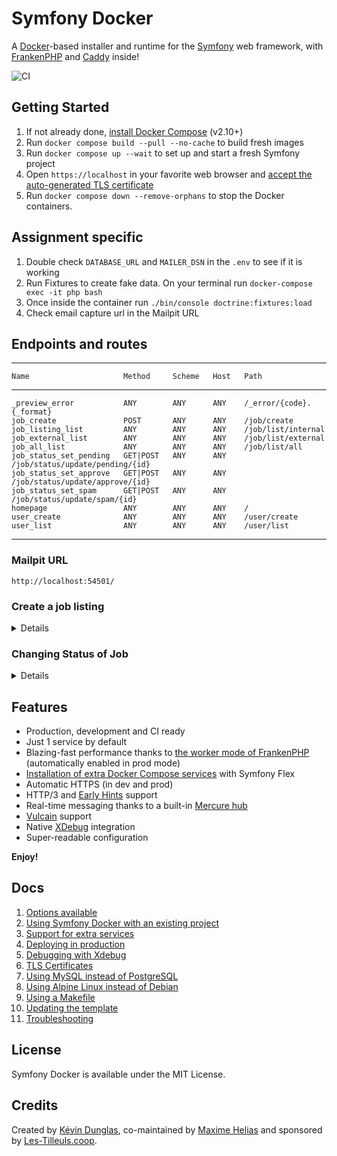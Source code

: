 # Symfony Docker

A [Docker](https://www.docker.com/)-based installer and runtime for the [Symfony](https://symfony.com) web framework,
with [FrankenPHP](https://frankenphp.dev) and [Caddy](https://caddyserver.com/) inside!

![CI](https://github.com/dunglas/symfony-docker/workflows/CI/badge.svg)

## Getting Started

1. If not already done, [install Docker Compose](https://docs.docker.com/compose/install/) (v2.10+)
2. Run `docker compose build --pull --no-cache` to build fresh images
3. Run `docker compose up --wait` to set up and start a fresh Symfony project
4. Open `https://localhost` in your favorite web browser and [accept the auto-generated TLS certificate](https://stackoverflow.com/a/15076602/1352334)
5. Run `docker compose down --remove-orphans` to stop the Docker containers.

## Assignment specific

1. Double check `DATABASE_URL` and `MAILER_DSN` in the `.env` to see if it is working 
2. Run Fixtures to create fake data. On your terminal run `docker-compose exec -it php bash`
3. Once inside the container run `./bin/console doctrine:fixtures:load`
4. Check email capture url in the Mailpit URL

##  Endpoints and routes

------------------------- ---------- -------- ------ ---------------------------------
    Name                     Method     Scheme   Host   Path
------------------------ ---------- -------- ------ ---------------------------------
    _preview_error           ANY        ANY      ANY    /_error/{code}.{_format}
    job_create               POST       ANY      ANY    /job/create
    job_listing_list         ANY        ANY      ANY    /job/list/internal
    job_external_list        ANY        ANY      ANY    /job/list/external
    job_all_list             ANY        ANY      ANY    /job/list/all
    job_status_set_pending   GET|POST   ANY      ANY    /job/status/update/pending/{id}
    job_status_set_approve   GET|POST   ANY      ANY    /job/status/update/approve/{id}
    job_status_set_spam      GET|POST   ANY      ANY    /job/status/update/spam/{id}
    homepage                 ANY        ANY      ANY    /
    user_create              ANY        ANY      ANY    /user/create
    user_list                ANY        ANY      ANY    /user/list
------------------------ ---------- -------- ------ ---------------------------------

### Mailpit URL
`http://localhost:54501/`

### Create a job listing
<details>

```php
<?php

$curl = curl_init();

curl_setopt_array($curl, array(
  CURLOPT_URL => 'http://localhost/job/create',
  CURLOPT_RETURNTRANSFER => true,
  CURLOPT_ENCODING => '',
  CURLOPT_MAXREDIRS => 10,
  CURLOPT_TIMEOUT => 0,
  CURLOPT_FOLLOWLOCATION => true,
  CURLOPT_HTTP_VERSION => CURL_HTTP_VERSION_1_1,
  CURLOPT_CUSTOMREQUEST => 'POST',
  CURLOPT_POSTFIELDS =>'{
	"title": "[JOB TITLE]",
    "description": "[JOB DESCRIPTION]",
    "status": "[pending|spam|approved]",
    "ownerId": [OWNER ID]
}',
  CURLOPT_HTTPHEADER => array(
    'Content-Type: application/json'
  ),
));

$response = curl_exec($curl);

curl_close($curl);
echo $response;
```

</details>

### Changing Status of Job
<details>

```php
<?php

$curl = curl_init();

curl_setopt_array($curl, array(
  CURLOPT_URL => 'http://localhost/job/status/update/[pending|approve|spam]/[JOB ID]',
  CURLOPT_RETURNTRANSFER => true,
  CURLOPT_ENCODING => '',
  CURLOPT_MAXREDIRS => 10,
  CURLOPT_TIMEOUT => 0,
  CURLOPT_FOLLOWLOCATION => true,
  CURLOPT_HTTP_VERSION => CURL_HTTP_VERSION_1_1,
  CURLOPT_CUSTOMREQUEST => 'GET',
  CURLOPT_HTTPHEADER => array(
    'Content-Type: application/json'
  ),
));

$response = curl_exec($curl);

curl_close($curl);
echo $response;

```

</details>

## Features

* Production, development and CI ready
* Just 1 service by default
* Blazing-fast performance thanks to [the worker mode of FrankenPHP](https://github.com/dunglas/frankenphp/blob/main/docs/worker.md) (automatically enabled in prod mode)
* [Installation of extra Docker Compose services](docs/extra-services.md) with Symfony Flex
* Automatic HTTPS (in dev and prod)
* HTTP/3 and [Early Hints](https://symfony.com/blog/new-in-symfony-6-3-early-hints) support
* Real-time messaging thanks to a built-in [Mercure hub](https://symfony.com/doc/current/mercure.html)
* [Vulcain](https://vulcain.rocks) support
* Native [XDebug](docs/xdebug.md) integration
* Super-readable configuration

**Enjoy!**

## Docs

1. [Options available](docs/options.md)
2. [Using Symfony Docker with an existing project](docs/existing-project.md)
3. [Support for extra services](docs/extra-services.md)
4. [Deploying in production](docs/production.md)
5. [Debugging with Xdebug](docs/xdebug.md)
6. [TLS Certificates](docs/tls.md)
7. [Using MySQL instead of PostgreSQL](docs/mysql.md)
8. [Using Alpine Linux instead of Debian](docs/alpine.md)
9. [Using a Makefile](docs/makefile.md)
10. [Updating the template](docs/updating.md)
11. [Troubleshooting](docs/troubleshooting.md)

## License

Symfony Docker is available under the MIT License.

## Credits

Created by [Kévin Dunglas](https://dunglas.dev), co-maintained by [Maxime Helias](https://twitter.com/maxhelias) and sponsored by [Les-Tilleuls.coop](https://les-tilleuls.coop).
